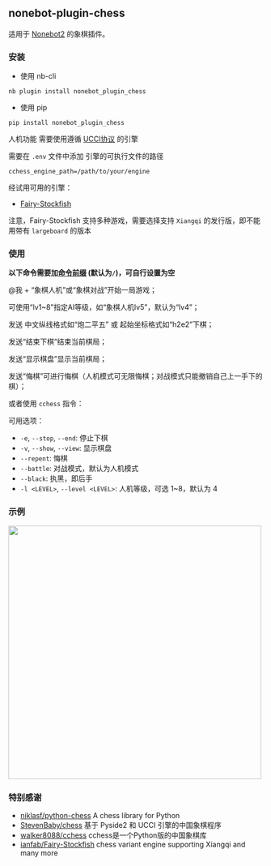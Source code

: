 ## nonebot-plugin-chess

适用于 [Nonebot2](https://github.com/nonebot/nonebot2) 的象棋插件。


### 安装

- 使用 nb-cli

```
nb plugin install nonebot_plugin_chess
```

- 使用 pip

```
pip install nonebot_plugin_chess
```


人机功能 需要使用遵循 [UCCI协议](https://www.xqbase.com/protocol/cchess_ucci.htm) 的引擎

需要在 `.env` 文件中添加 引擎的可执行文件的路径

```
cchess_engine_path=/path/to/your/engine
```

经试用可用的引擎：

 - [Fairy-Stockfish](https://github.com/ianfab/Fairy-Stockfish/releases)

注意，Fairy-Stockfish 支持多种游戏，需要选择支持 `Xiangqi` 的发行版，即不能用带有 `largeboard` 的版本


### 使用

**以下命令需要加[命令前缀](https://v2.nonebot.dev/docs/api/config#Config-command_start) (默认为`/`)，可自行设置为空**

@我 + “象棋人机”或“象棋对战”开始一局游戏；

可使用“lv1~8”指定AI等级，如“象棋人机lv5”，默认为“lv4”；

发送 中文纵线格式如“炮二平五” 或 起始坐标格式如“h2e2”下棋；

发送“结束下棋”结束当前棋局；

发送“显示棋盘”显示当前棋局；

发送“悔棋”可进行悔棋（人机模式可无限悔棋；对战模式只能撤销自己上一手下的棋）；


或者使用 `cchess` 指令：

可用选项：

 - `-e`, `--stop`, `--end`: 停止下棋
 - `-v`, `--show`, `--view`: 显示棋盘
 - `--repent`: 悔棋
 - `--battle`: 对战模式，默认为人机模式
 - `--black`: 执黑，即后手
 - `-l <LEVEL>`, `--level <LEVEL>`: 人机等级，可选 1~8，默认为 4


### 示例

<div align="left">
    <img src="https://s2.loli.net/2022/04/30/RztCnIkFQqWKsUe.jpg" width="500" />
</div>


### 特别感谢

- [niklasf/python-chess](https://github.com/niklasf/python-chess) A chess library for Python
- [StevenBaby/chess](https://github.com/StevenBaby/chess) 基于 Pyside2 和 UCCI 引擎的中国象棋程序
- [walker8088/cchess](https://github.com/walker8088/cchess) cchess是一个Python版的中国象棋库
- [ianfab/Fairy-Stockfish](https://github.com/ianfab/Fairy-Stockfish) chess variant engine supporting Xiangqi and many more
